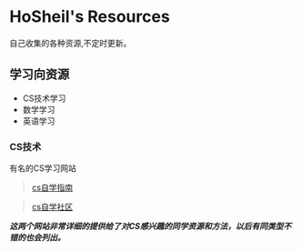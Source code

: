 # HoSheil's Resources
自己收集的各种资源,不定时更新。 
## 学习向资源 
- CS技术学习
- 数学学习
- 英语学习

### CS技术 
有名的CS学习网站  
>[cs自学指南](https://csdiy.wiki/ "一位大佬结合众多CS学习者的经验与分享开源的学习指南")

>[cs自学社区](https://www.learncs.site "国内大佬无偿翻译的国外课程，我仅仅听上一课，就难以忘怀了")

***这两个网站非常详细的提供给了对CS感兴趣的同学资源和方法，以后有同类型不错的也会列出。***

